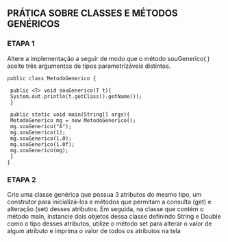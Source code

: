 ## PRÁTICA SOBRE CLASSES E MÉTODOS GENÉRICOS

### ETAPA 1

Altere a implementação a seguir de modo que o método souGenerico( ) aceite três argumentos de tipos parametrizáveis distintos.

~~~
public class MetodoGenerico {
 
 public <T> void souGenerico(T t){
 System.out.println(t.getClass().getName());
 }
 
 public static void main(String[] args){
 MetodoGenerico mg = new MetodoGenerico();
 mg.souGenerico("A");
 mg.souGenerico(1);
 mg.souGenerico(1.0);
 mg.souGenerico(1.0f);
 mg.souGenerico(mg);
 }
}
~~~

### ETAPA 2

Crie uma classe genérica que possua 3 atributos do mesmo tipo, um construtor para inicializá-los e métodos que permitam a consulta (get) e alteração (set) desses atributos. Em seguida, na classe que contém o método main, instancie dois objetos dessa classe definindo String e Double como o tipo desses atributos, utilize o método set para alterar o valor de algum atributo e imprima o valor de todos os atributos na tela